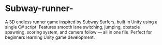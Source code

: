 # Subway-runner-
 A 3D endless runner game inspired by Subway Surfers, built in Unity using a single C# script. Features smooth lane switching, jumping, obstacle spawning, scoring system, and camera follow — all in one file. Perfect for beginners learning Unity game development.

